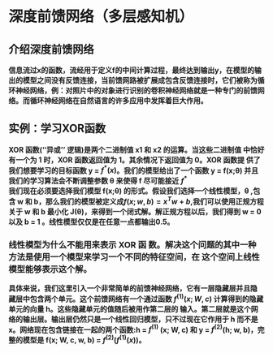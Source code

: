 # 深度前馈网络（多层感知机）
## 介绍深度前馈网络
**信息流过x的函数，流经用于定义f的中间计算过程，最终达到输出y，在模型的输出的模型之间没有反馈连接，当前馈网路被扩展成包含反馈连接时，它们被称为循环神经网络，例：对照片中的对象进行识别的卷积神经网络就是一种专门的前馈网络。而循环神经网络在自然语言的许多应用中发挥着巨大作用。**  
## 实例：学习XOR函数
**XOR 函数(‘‘异或’’ 逻辑)是两个二进制值 x1 和 x2 的运算。当这些二进制值 中恰好有一个为 1 时，XOR 函数返回值为 1。其余情况下返回值为 0。XOR 函数提 供了我们想要学习的目标函数 y = $f^{*}(x)$。我们的模型给出了一个函数 y = f(x;θ) 并且我们的学习算法会不断调整参数 θ 来使得 f 尽可能接近**
**$f^{*}$**  
**我们现在必须要选择我们模型 f(x;θ) 的形式。假设我们选择一个线性模型，θ ,包含 w 和 b，那么我们的模型被定义成$f(x;w,b) = x^{T}w+b$,我们可以使用正规方程关于 w 和 b 最小化 J(θ)，来得到一个闭式解。解正规方程以后，我们得到 w = 0 以及 b = 1 。线性模型仅仅是在任意一点都输出0.5。**  
### 线性模型为什么不能用来表示 XOR 函 数。解决这个问题的其中一种方法是使用一个模型来学习一个不同的特征空间，在 这个空间上线性模型能够表示这个解。
**具体来说，我们这里引入一个非常简单的前馈神经网络，它有一层隐藏层并且隐 藏层中包含两个单元。这个前馈网络有一个通过函数 $f^{(1)}(x;W,c)$ 计算得到的隐藏单元的向量 h。这些隐藏单元的值随后被用作第二层的 输入。第二层就是这个网络的输出层。输出层仍然只是一个线性回归模型，只不过现在它作用于 h 而不是 x。网络现在包含链接在一起的两个函数:h = $f^{(1)}$ (x; W, c) 和 y = $f^{(2)}$(h; w, b)，完整的模型是 f(x; W, c, w, b) = 
$f^{(2)}(f^{(1)}(x))$。**


